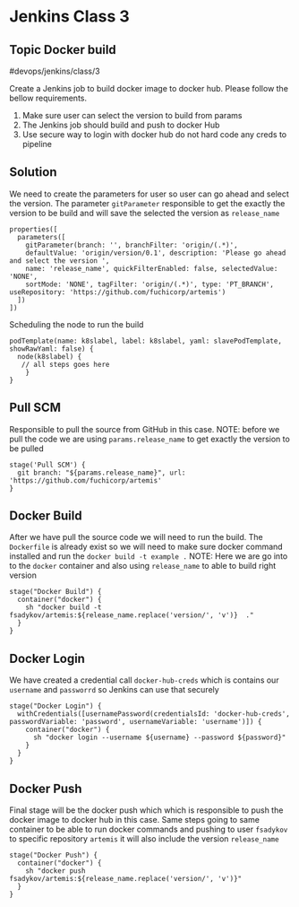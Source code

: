 # Jenkins Class 3 
## Topic Docker build
#devops/jenkins/class/3

Create a Jenkins job to build docker image to docker hub.  Please follow the bellow requirements.
1. Make sure user can select the version to build from params
2. The Jenkins job should build and push to docker Hub
3. Use secure way to login with docker hub do not hard code any creds to pipeline


## Solution 
We need to create the parameters for user so user can go ahead and select the version.  The parameter `gitParameter` responsible to get the exactly the version to be build and will save the selected the version as `release_name`
```
properties([
  parameters([
    gitParameter(branch: '', branchFilter: 'origin/(.*)', 
    defaultValue: 'origin/version/0.1', description: 'Please go ahead  and select the version ', 
    name: 'release_name', quickFilterEnabled: false, selectedValue: 'NONE', 
    sortMode: 'NONE', tagFilter: 'origin/(.*)', type: 'PT_BRANCH', useRepository: 'https://github.com/fuchicorp/artemis')
  ])
])
```

Scheduling the node to run the build
```
podTemplate(name: k8slabel, label: k8slabel, yaml: slavePodTemplate, showRawYaml: false) {
  node(k8slabel) {
   // all steps goes here
	}
}
```


## Pull SCM
Responsible to pull the source from GitHub in this case. 
NOTE: before we pull the code we are using `params.release_name` to get exactly the version to be pulled

```
stage('Pull SCM') {
  git branch: "${params.release_name}", url: 'https://github.com/fuchicorp/artemis'
}
```


## Docker Build
After we have pull the source code we will need to run the build. The `Dockerfile` is already exist so we will need to make sure docker command installed and run the  `docker build -t example .` 
NOTE: Here we are go into  to the `docker` container and  also using `release_name` to able to build right version 
```
stage("Docker Build") {
  container("docker") {
    sh "docker build -t fsadykov/artemis:${release_name.replace('version/', 'v')}  ."
  }
}
```



## Docker Login
We have created a credential call `docker-hub-creds` which is contains our `username` and `passworrd` so Jenkins can use that securely 
```
stage("Docker Login") {
  withCredentials([usernamePassword(credentialsId: 'docker-hub-creds', passwordVariable: 'password', usernameVariable: 'username')]) {
    container("docker") {
      sh "docker login --username ${username} --password ${password}"
    }
  }
}
```



## Docker Push
Final stage will be the docker push which which is responsible to push the docker image to docker hub in this case. Same steps going to same container to be able to run docker commands and pushing to user `fsadykov` to specific repository `artemis` it will also include the version `release_name`
```
stage("Docker Push") {
  container("docker") {
    sh "docker push fsadykov/artemis:${release_name.replace('version/', 'v')}"
  }
}
```